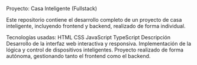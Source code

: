 Proyecto: Casa Inteligente (Fullstack)

Este repositorio contiene el desarrollo completo de un proyecto de casa inteligente, incluyendo frontend y backend, realizado de forma individual.

Tecnologías usadas:
HTML
CSS
JavaScript
TypeScript
Descripción
Desarrollo de la interfaz web interactiva y responsiva.
Implementación de la lógica y control de dispositivos inteligentes.
Proyecto realizado de forma autónoma, gestionando tanto el frontend como el backend.
